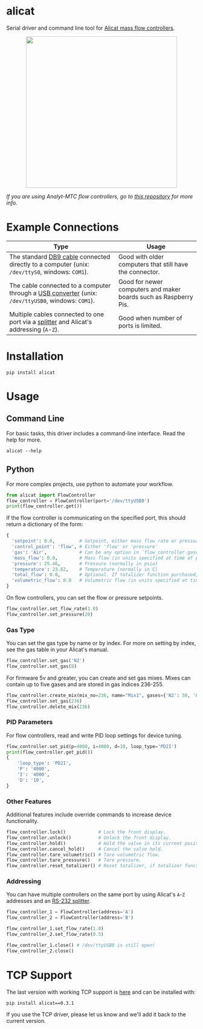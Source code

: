 alicat
======

Serial driver and command line tool for
[Alicat mass flow controllers](http://www.alicat.com/products/mass-flow-meters-and-controllers/mass-flow-controllers/).

<p align="center">
  <img src="http://www.alicat.com/wpinstall/wp-content/uploads/2012/01/gas-mass-flow-controller1.jpg" height="400" />
</p>

*If you are using Analyt-MTC flow controllers, go to [this repository](https://github.com/schlenzmeister/AnalytMTC/wiki) for more info.*

Example Connections
===================

| Type | Usage |
| --- | --- |
| The standard [DB9 cable](http://www.alicat.com/wpinstall/wp-content/uploads/2013/07/MD8DB9.jpg) connected directly to a computer (unix: `/dev/ttyS0`, windows: `COM1`). | Good with older computers that still have the connector. |
| The cable connected to a computer through a [USB converter](https://www.amazon.com/gp/product/B0007T27H8) (unix: `/dev/ttyUSB0`, windows: `COM1`). | Good for newer computers and maker boards such as Raspberry Pis. |
| Multiple cables connected to one port via a [splitter](https://www.amazon.com/gp/product/B007F2E188) and Alicat's addressing (`A`-`Z`). | Good when number of ports is limited. |

Installation
============

```
pip install alicat
```

Usage
=====

## Command Line

For basic tasks, this driver includes a command-line interface. Read the help
for more.

```
alicat --help
```

## Python

For more complex projects, use python to automate your workflow.

```python
from alicat import FlowController
flow_controller = FlowController(port='/dev/ttyUSB0')
print(flow_controller.get())
```

If the flow controller is communicating on the specified port, this should
return a dictionary of the form:

```python
{
  'setpoint': 0.0,         # Setpoint, either mass flow rate or pressure
  'control_point': 'flow', # Either 'flow' or 'pressure'
  'gas': 'Air',            # Can be any option in `flow_controller.gases`
  'mass_flow': 0.0,        # Mass flow (in units specified at time of purchase)
  'pressure': 25.46,       # Pressure (normally in psia)
  'temperature': 23.62,    # Temperature (normally in C)
  'total_flow': 0.0,       # Optional. If totalizer function purchased, will be included
  'volumetric_flow': 0.0   # Volumetric flow (in units specified at time of purchase)
}
```

On flow controllers, you can set the flow or pressure setpoints.

```python
flow_controller.set_flow_rate(1.0)
flow_controller.set_pressure(20)
```

### Gas Type

You can set the gas type by name or by index. For more on setting by index, see the gas table in your Alicat's manual.

```python
flow_controller.set_gas('N2')
flow_controller.set_gas(8)
```

For firmware 5v and greater, you can create and set gas mixes. Mixes can contain up to five gases and are stored in gas indices 236-255.

```python
flow_controller.create_mix(mix_no=236, name="Mix1", gases={'N2': 50, 'O2': 30, 'CO2': 20})
flow_controller.set_gas(236)
flow_controller.delete_mix(236)
```

### PID Parameters

For flow controllers, read and write PID loop settings for device tuning.

```python
flow_controller.set_pid(p=4000, i=4000, d=10, loop_type='PD2I')
print(flow_controller.get_pid())
{
    'loop_type': 'PD2I',
    'P': '4000',
    'I': '4000',
    'D': '10',
}
```

### Other Features

Additional features include override commands to increase device functionality.

```python
flow_controller.lock()            # Lock the front display.
flow_controller.unlock()          # Unlock the front display.
flow_controller.hold()            # Hold the valve in its current position.
flow_controller.cancel_hold()     # Cancel the valve hold.
flow_controller.tare_volumetric() # Tare volumetric flow.
flow_controller.tare_pressure()   # Tare pressure.
flow_controller.reset_totalizer() # Reset totalizer, if totalizer functionality included.
```

### Addressing

You can have multiple controllers on the same port by using Alicat's `A`-`Z` addresses
and an [RS-232 splitter](https://www.amazon.com/gp/product/B007F2E188).

```python
flow_controller_1 = FlowController(address='A')
flow_controller_2 = FlowController(address='B')

flow_controller_1.set_flow_rate(1.0)
flow_controller_2.set_flow_rate(0.5)

flow_controller_1.close() # /dev/ttyUSB0 is still open!
flow_controller_2.close()
```

TCP Support
===

The last version with working TCP support is [here](https://github.com/numat/alicat/tree/8af92647cb396401c0d604d83fb95a49d9a82be9) and can be installed with:

```
pip install alicat==0.3.1
```

If you use the TCP driver, please let us know and we'll add it back to the current version.
